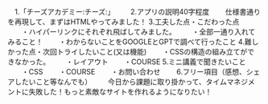 　1.「チーズアカデミー:チーズ:」
　　2.アプリの説明40字程度
　　仕様書通りを再現して、まずはHTMLやってみました！
        3.工夫した点・こだわった点
　　・ハイパーリンクにそれぞれ飛ばしてみました。
　　・全部一通り入れてみること！
　　・わからないことをGOOGLEとGPTで調べて行ったこと
        4.難しかった点・次回トライしたいこと(又は機能)
　　・CSSの構造の組み立てができなかった。
　　・レイアウト
　　・COURSE
        5.ミニ講義で聞きたいこと
　　・CSS
　　・COURSE
　　・お問い合わせ
　　6.フリー項目（感想、シェアしたいこと等なんでも）
　　今日から課題に取り掛かって、タイムマネジメントに失敗した！もっと素敵なサイトを作れるようになりたい！

